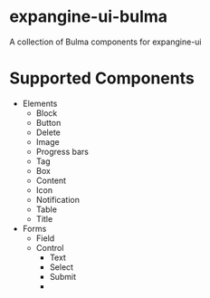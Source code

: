 # expangine-ui-bulma

A collection of Bulma components for expangine-ui

# Supported Components
- Elements
  - Block
  - Button
  - Delete
  - Image
  - Progress bars
  - Tag
  - Box
  - Content
  - Icon
  - Notification
  - Table
  - Title
- Forms
  - Field
  - Control
    - Text
    - Select
    - Submit
    - 
